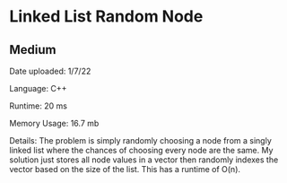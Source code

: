 
# Linked List Random Node

## Medium

Date uploaded: 1/7/22

Language: C++

Runtime: 20 ms

Memory Usage: 16.7 mb

Details: The problem is simply randomly choosing a node from a singly linked list where the chances of choosing every node are the same. My solution just stores all node values in a vector then randomly indexes the vector based on the size of the list. This has a runtime of O(n).
